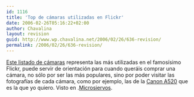 ```yaml
---
id: 1116
title: 'Top de cámaras utilizadas en Flickr'
date: 2006-02-26T05:16:22+02:00
author: Chavalina
layout: revision
guid: http://www.wp.chavalina.net/2006/02/26/636-revision/
permalink: /2006/02/26/636-revision/
---
```

<a href="http://flagrantdisregard.com/flickr/topcameras.php" target="_blank">Este listado de cámaras</a> representa las más utilizadas en el famosísimo Flickr, puede servir de orientación para cuando queráis comprar una cámara, no sólo por ser las más populares, sino por poder visitar las fotografías de cada cámara, como por ejemplo, las de la <a href="http://www.flickr.com/photos/tags/a520" target="_blank">Canon A520</a> que es la que yo quiero. Visto en .<a href="http://www.microsiervos.com/archivo/internet/top-100-camaras-flickr.html" target="_blank">Microsiervos</a>.
